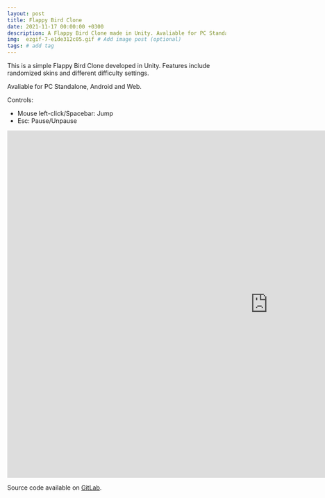 ```yaml
---
layout: post
title: Flappy Bird Clone
date: 2021-11-17 00:00:00 +0300
description: A Flappy Bird Clone made in Unity. Avaliable for PC Standalone, Android and Web.
img:  ezgif-7-e1de312c05.gif # Add image post (optional)
tags: # add tag
---
```

This is a simple Flappy Bird Clone developed in Unity. Features include randomized skins and different difficulty settings.

Avaliable for PC Standalone, Android and Web.

Controls:
- Mouse left-click/Spacebar: Jump
- Esc: Pause/Unpause
<p align="center">
  <div>
    <iframe id="flappyBird"
        width="1200"
        height="800"
        frameBorder="0"
        src="https://julia-melgare.github.io/flappy-bird-clone-demo">
    </iframe>
  </div>  
</p>

Source code available on [GitLab](https://gitlab.com/Julia-Melgare/flappybirdclone).
